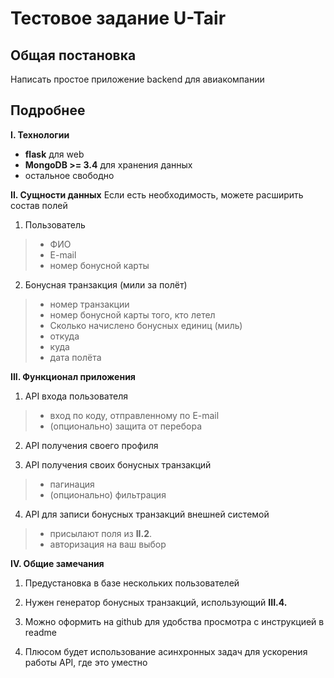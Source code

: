 Тестовое задание **U-Tair**
====================

Общая постановка
---------------------------
Написать простое приложение backend для авиакомпании


Подробнее
----------------

**I. Технологии**

 - **flask** для web
 - **MongoDB >= 3.4** для хранения данных
 - остальное свободно

**II. Сущности данных**
Если есть необходимость, можете расширить состав полей

 1. Пользователь
>- ФИО
>- E-mail
>- номер бонусной карты

 2. Бонусная транзакция (мили за полёт)
>- номер транзакции 
>- номер бонусной карты того, кто летел
>- Сколько начислено бонусных единиц (миль)
>- откуда
>- куда
>- дата полёта


**III. Функционал приложения**

 1. API входа пользователя
> - вход по коду, отправленному по E-mail
> - (опционально) защита от перебора

 2. API получения своего профиля

 3. API получения своих бонусных транзакций
> - пагинация
> - (опционально) фильтрация

 4. API для записи бонусных транзакций внешней системой
> - присылают поля из **II.2**.
> - авторизация на ваш выбор


**IV. Общие замечания**

 1. Предустановка в базе нескольких пользователей

 2. Нужен генератор бонусных транзакций, использующий **III.4.**

 3. Можно оформить на github для удобства просмотра с инструкцией в readme

 4. Плюсом будет использование асинхронных задач для ускорения работы API, где это уместно
